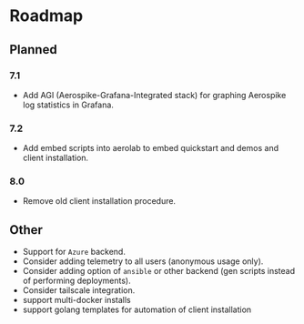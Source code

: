 # Roadmap

## Planned

### 7.1

* Add AGI (Aerospike-Grafana-Integrated stack) for graphing Aerospike log statistics in Grafana.

### 7.2

* Add embed scripts into aerolab to embed quickstart and demos and client installation.

### 8.0

* Remove old client installation procedure.

## Other

* Support for `Azure` backend.
* Consider adding telemetry to all users (anonymous usage only).
* Consider adding option of `ansible` or other backend (gen scripts instead of performing deployments).
* Consider tailscale integration.
* support multi-docker installs
* support golang templates for automation of client installation
